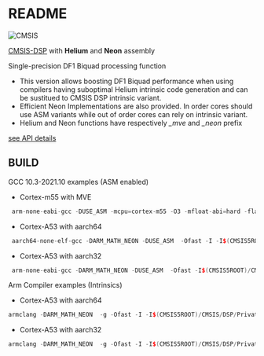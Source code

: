 # README

![CMSIS](http://www.keil.com/pack/doc/CMSIS/General/html/CMSIS_Logo_Final.png)


[CMSIS-DSP](https://github.com/ARM-software/CMSIS_5/tree/develop/CMSIS/DSP) with **Helium** and **Neon** assembly


Single-precision DF1 Biquad processing function

- This version allows boosting DF1 Biquad performance when using compilers having suboptimal Helium intrinsic code generation and can be sustitued to CMSIS DSP intrinsic variant.
- Efficient Neon Implementations are also provided. In order cores should use ASM variants while out of order cores can rely on intrinsic variant.
- Helium and Neon functions have respectively *_mve* and *_neon* prefix

[see API details](https://www.keil.com/pack/doc/CMSIS/DSP/html/group__BiquadCascadeDF1.html)

## BUILD

GCC 10.3-2021.10 examples (ASM enabled)
  - Cortex-m55 with MVE

```cpp
 arm-none-eabi-gcc -DUSE_ASM -mcpu=cortex-m55 -O3 -mfloat-abi=hard -flax-vector-conversions -c arm_biquad_cascade_df1_f32.c -o arm_biquad_cascade_df1_f32.o -I$(CMSIS5ROOT)/CMSIS/DSP/PrivateInclude/ -I $(CMSIS5ROOT)/CMSIS/DSP/Include/ -I $(CMSIS5ROOT)/CMSIS/Core/Include/
 ```

   - Cortex-A53 with aarch64

```cpp
 aarch64-none-elf-gcc -DARM_MATH_NEON -DUSE_ASM  -Ofast -I -I$(CMSIS5ROOT)/CMSIS/DSP/PrivateInclude/ -I $(CMSIS5ROOT)/CMSIS/DSP/Include/ -I $(CMSIS5ROOT)/CMSIS/Core/Include -mcpu=cortex-a53   -c arm_biquad_cascade_df1_f32.c
 ```

   - Cortex-A53 with aarch32

```cpp
 arm-none-eabi-gcc -DARM_MATH_NEON -DUSE_ASM  -Ofast -I$(CMSIS5ROOT)/CMSIS/DSP/PrivateInclude/ -I $(CMSIS5ROOT)/CMSIS/DSP/Include/ -I $(CMSIS5ROOT)/CMSIS/Core/Include -mcpu=cortex-a53 -mfloat-abi=hard  -c arm_biquad_cascade_df1_f32.c
 ```

Arm Compiler examples (Intrinsics)

   - Cortex-A53 with aarch64

```cpp
armclang -DARM_MATH_NEON  -g -Ofast -I -I$(CMSIS5ROOT)/CMSIS/DSP/PrivateInclude/ -I $(CMSIS5ROOT)/CMSIS/DSP/Include/ -I $(CMSIS5ROOT)/CMSIS/Core/Include --target=aarch64-arm-none-eabi  -c arm_biquad_cascade_df1_f32.c
 ```

   - Cortex-A53 with aarch32

```cpp
armclang -DARM_MATH_NEON  -g -Ofast -I -I$(CMSIS5ROOT)/CMSIS/DSP/PrivateInclude/ -I $(CMSIS5ROOT)/CMSIS/DSP/Include/ -I $(CMSIS5ROOT)/CMSIS/Core/Include --target=arm-arm-none-eabi  -c arm_biquad_cascade_df1_f32.c
 ```


